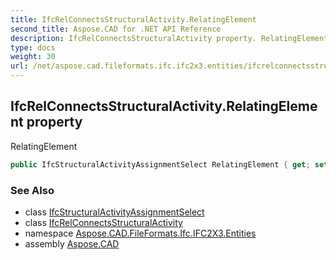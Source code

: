 ```yaml
---
title: IfcRelConnectsStructuralActivity.RelatingElement
second_title: Aspose.CAD for .NET API Reference
description: IfcRelConnectsStructuralActivity property. RelatingElement
type: docs
weight: 30
url: /net/aspose.cad.fileformats.ifc.ifc2x3.entities/ifcrelconnectsstructuralactivity/relatingelement/
---
```

## IfcRelConnectsStructuralActivity.RelatingElement property

RelatingElement

```csharp
public IfcStructuralActivityAssignmentSelect RelatingElement { get; set; }
```

### See Also

* class [IfcStructuralActivityAssignmentSelect](../../../aspose.cad.fileformats.ifc.ifc2x3.types/ifcstructuralactivityassignmentselect/)
* class [IfcRelConnectsStructuralActivity](../)
* namespace [Aspose.CAD.FileFormats.Ifc.IFC2X3.Entities](../../ifcrelconnectsstructuralactivity/)
* assembly [Aspose.CAD](../../../)


